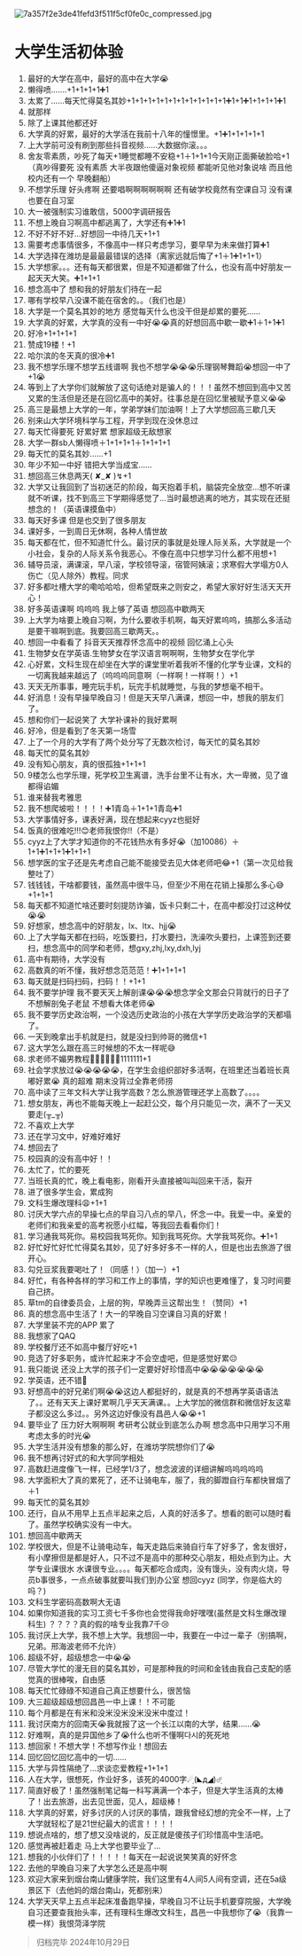 ![7a357f2e3de41fefd3f511f5cf0fe0c_compressed.jpg](https://bu.dusays.com/2024/10/29/6720d09fdb2c1.jpg)
# 大学生活初体验
1. 最好的大学在高中，最好的高中在大学😭
2. 懒得喷.......+1+1+1+1➕1
3. 太累了……每天忙得莫名其妙+1+1+1+1+1+1+1+1+1+1+1+1➕1+1➕1+1+1+1➕1
4. 就那样
5. 除了上课其他都还好
6. 大学真的好累，最好的大学活在我前十八年的憧憬里。+1➕1+1+1+1+1
7. 上大学前可没有刷到那些抖音视频……大数据你滚。。。
8. 舍友零素质，吵死了每天+1睡觉都睡不安稳+1＋1+1+1今天刚正面撕破脸哈+1（真吵得要死 没有素质 大半夜跟他傻逼对象视频 都能听见他对象说啥 而且他校内还有一个 早晚翻船）
9. 不想学乐理 好头疼啊 还要唱啊啊啊啊啊啊 还有破学校竟然有空课自习 没有课也要在自习室
10. 大一被强制实习谁敢信，5000字调研报告
11. 不想上晚自习啊高中都逃离了，大学还有➕1➕1
12. 不好不好不好…好想回一中待几天+1+1
13. 需要考虑事情很多，不像高中一样只考虑学习，要早早为未来做打算➕1
14. 大学选择在潍坊是最最最错误的选择（离家远就后悔了+1＋1➕1+1+1）
15. 大学想家。。。还有每天都很累，但是不知道都做了什么，也没有高中好朋友一起天天大笑。➕1+1+1
16. 想念高中了 想和我的好朋友们待在一起
17. 哪有学校早八没课不能在宿舍的。。（我们也是）
18. 大学是一个莫名其妙的地方 感觉每天什么也没干但是却累的要死……
19. 大学真的好累，大学真的没有一中好😭😭真的好想回高中歇一歇➕1＋1+1➕1
20. 好冷+1+1+1+1
21. 赞成19楼！+1
22. 哈尔滨的冬天真的很冷➕1
23. 我不想学乐理不想学五线谱啊  我也不想学😭😭😭乐理钢琴舞蹈😭想回一中了+1😭
24. 等到上了大学你们就解放了这句话绝对是骗人的！！！虽然不想回到高中又苦又累的生活但是还是在回忆高中的美好。往事总是在回忆里被赋予意义😭😭
25. 高三是最想上大学的一年，学弟学妹们加油啊！上了大学想回高三歇几天
26. 别来山大学环境科学与工程，开学到现在没休息过
27. 每天忙得要死 好累好累 想家超级无敌想家
28. 大学一群sb人懒得喷＋1+1+1+1＋1+1+1+1
29. 每天忙的莫名其妙......+1
30. 年少不知一中好 错把大学当成宝……
31. 想回高三休息两天( ✘_✘ )↯+1
32. 大学又让我回到了当初迷茫的阶段，每天抱着手机，脑袋完全放空…想不听课就不听课，找不到高三下学期得感觉了…当时最想逃离的地方，其实现在还挺想念的！（英语课摸鱼中）
33. 每天好多课 但是也交到了很多朋友
34. 课好多，一到周日无休啊，各种人情世故
35. 每天都在忙，但不知道忙什么。最讨厌的事就是处理人际关系，大学就是一个小社会，复杂的人际关系令我恶心。不像在高中只想学习什么都不用想+1
36. 辅导员滚，满课滚，早八滚，学校领导滚，宿管阿姨滚；求寒假大学塌方0人伤亡（见人除外）教程。同求
37. 好多都吐槽大学的嘞哈哈哈，但希望既来之则安之，希望大家好好生活天天开心！
38. 好多英语课啊 呜呜呜 我上够了英语 想回高中歇两天
39. 上大学为啥要上晚自习啊，为什么要收手机啊，每天好累呜呜，搞那么多活动是要干嘛啊到底。我要回高三歇两天。。
40. 想回一中看看了 抖音天天推荐怀念高中的视频 回忆涌上心头
41. 生物梦女在学英语.生物梦女在学汉语言啊啊啊，生物梦女在学化学
42. 心好累，文科生现在却坐在大学的课堂里听着我听不懂的化学专业课，文科的一切离我越来越远了（呜呜呜同意啊（一样啊！一样啊！）+1
43. 天天无所事事，睡完玩手机，玩完手机就睡觉，与我的梦想毫不相干。
44. 好消息！没有早操早晚自习！但是天天早八满课，想回一中，想我的朋友们了。
45. 想和你们一起说笑了 大学补课补的我好累啊 
46. 好冷，但是看到了冬天第一场雪
47. 上了一个月的大学有了两个处分写了无数次检讨，每天忙的莫名其妙
48. 每天忙的莫名其妙
49. 没有知心朋友，真的很孤独+1+1+1
50. 9楼怎么也学乐理，死学校卫生离谱，洗手台里不让有水，大一卑微，见了谁都得谄媚
51. 谁来替我考雅思
52. 我不想爬坡啦！！！！➕1青岛＋1+1+1青岛➕1
53. 大学事情好多，课表好满，现在想起来cyyz也挺好
54. 饭真的很难吃!!!😊老师我恨你!!（不是）
55. cyyz上了大学才知道你的不花钱热水有多好😭（加10086）＋1+1➕1+1+1➕1+1+1
56. 想学医的宝子还是先考虑自己能不能接受去见大体老师吧😂+1（第一次见给我整吐了）
57. 钱钱钱，干啥都要钱，虽然高中很牛马，但至少不用在花销上操那么多心😅+1+1+1
58. 每天都不知道忙啥还要时刻提防诈骗，饭卡只剩二十，在高中都没打过这种仗😭😭
59. 好想家，想念高中的好朋友，lx、ltx、hjj😭
60. 上了大学每天都在扫码，吃饭要扫，打水要扫，洗澡吹头要扫，上课签到还要扫，想念高中的同学和老师，想gxy,zhj,lxy,dxh,lyj 
61. 高中有期待，大学没有
62. 高数真的听不懂，我好想念范范范！➕1+1+1+1
63. 每天就是扫码扫码，扫码！！+1+1
64. 我不要学护理 我不要天天上解剖课😭😭😭想念学全文那会只背就行的日子了 不想解剖兔子老鼠 不想看大体老师😭
65. 我不要学历史政治啊，一个没选历史政治的小孩在大学学历史政治学的天都塌了。
66. 一天到晚拿出手机就是扫，就是没扫到帅哥的微信+1
67. 这大学怎么跟在高三时候想的不太一样呢😅
68. 求老师不媚男教程🤬🤬🤬🤬🤬➕1111111+1
69. 社会学求放过😭😭😭😭😭，在学生会组织部好多活啊，在班里还当着班长真嘟好累😭
真的超难 期末没背过全靠老师捞
70. 高中读了三年文科大学让我学高数？怎么旅游管理还学上高数了。。。。
71. 想女朋友，再也不能每天晚上一起赶公交，每个月只能见一次，满不了一天又要走(╥_╥)
72. 不喜欢上大学
73. 还在学习文中，好难好难好
74. 想回去了
75. 校园真的没有高中好！！
76. 太忙了，忙的要死
77. 当班长真的忙，晚上看电影，刚看开头直接被叫叫回来干活，裂开
78. 进了很多学生会，累成狗
79. 文科生爆改理科😩+1+1
80. 讨厌大学六点的早操七点的早自习八点的早八，怀念一中。我爱一中。亲爱的老师们和我亲爱的高考祝愿小红幅，等我回去看看你们！
81. 学习通我骂死你。易校园我骂死你。知到我骂死你。大学我骂死你。➕1+1
82. 好忙好忙好忙忙得莫名其妙，见了好多好多不一样的人，但是也出去旅游了很开心。
83. 勾兑豆浆我要喝吐了！（同感！）（加一）+1
84. 好忙，有各种各样的学习和工作上的事情，学的知识也更难懂了，复习时间要自己挤。
85. 草tm的自律委员会，上层的狗，早晚弄亖这帮出生！（赞同）+1
86. 真的想念高中生活了！大一的早晚自习空课自习真的好累！
87. 大学里装不完的APP 累了
88. 我想家了QAQ
89. 学校餐厅还不如高中餐厅好吃+1
90. 竞选了好多职务，或许忙起来才不会空虚吧，但是感觉好累😔
91. 我只能说 还没上大学的孩子们一定要好好珍惜高中😭😭😭😭😭😭😭
92. 学英语，还不错🥲
93. 好想高中的好兄弟们啊😭😭这边人都挺好的，就是真的不想再学英语语法了。。还有天天上课好累啊几乎天天满课。。上大学加的微信群和微信好友这辈子都没这么多过。。另外这边好像没有昌邑人😭😭+1
94. 要毕业了 压力好大啊啊啊 考研考公就业到底怎么办啊 想念高中只用学习不用考虑太多的时光😭
95. 大学生活并没有想象的那么好，在潍坊学院想你们了😭
96. 我不想再讨好式的和大学同学相处
97. 高数赶进度像飞一样，已经学1/3了，想念波波的详细讲解呜呜呜呜呜
98. 大学面积大了真的累死了，还不让骑电车，服了，我的脚蹬自行车都快冒烟了＋1
99. 每天忙的莫名其妙
100. 还行，自从不用早上五点半起来之后，人真的好活多了。想看的剧可以随时看了。虽然学校确实没有一中大。
101. 想回高中歇两天
102. 学校很大，但是不让骑电动车，每天走路后来骑自行车了好多了，舍友很好，有小摩擦但是都是好人，只不过不是高中的那种交心朋友，相处点到为止。大学专业课很水 水课很专业。。。。每天都吃合成肉，没有馒头，没有肉火烧，导员b事很多，一点点破事就要叫我们到办公室
想回cyyz
(同学，你是临大的吗？)
103. 文科生学密码高数啊大无语
104. 如果你知道我的实习工资七千多你也会觉得我命好嘿嘿(虽然是文科生爆改理科生)
？？？？真的假的啥专业我靠7千😢
105. 我讨厌上大学，我不想上大学。我想回一中，我要在一中过一辈子（别搞啊，兄弟。邢海波老师不允许）
106. 超级不好，超级想念一中😭😭
107. 尽管大学忙的漫无目的莫名其妙，可是那种我的时间和金钱由我自己支配的感觉真的很棒唉，自由感
108. 每天忙忙碌碌不知道自己真正想要什么，很苦恼
109. 大三超级超级想回昌邑一中上课！！不可能
110. 每个月都是在有米和没米没米没米没米中度过！
111. 我讨厌南方的回南天😭我就报了这一个长江以南的大学，结果……😭
112. 好难啊，真的是异国他乡了😭什么也听不懂啊다시的死死地
113. 想回家！不想大学！不想写作业！想回去
114. 回忆回忆回忆高中的一切......
115. 大学与异性隔绝了...求谈恋爱教程+1+1+1
116. 人在大学，很想死，作业好多，该死的4000字☄ฺ(◣д◢)☄ฺ
117. 简直好极了！虽然强制笔记每一科写满满一个本子，但是大学生活真的太棒了！出去旅游，出去见世面，见人，超级棒！
118. 大学真的好累，好多讨厌的人讨厌的事情，跟我曾经幻想的完全不一样，上了大学就轻松了是21世纪最大的谎言！！！！
119. 想说点啥的，想了想又没啥说的，反正就是傻孩子们珍惜高中生活吧。
120. 感觉再被赶着走 马上大学也要毕业了…
121. 想我的小伙伴们了！！！！！每天在一起说说笑笑真的好怀念
122. 去他的早晚自习来了大学怎么还是高中啊
123. 欢迎大家来到烟台南山健康学院，我们这里有4人间5人间有空调，还在5a级景区下（去他妈的烟台南山，死都别来）
124. 大学天天早上五点半起床准备跑早操，早晚自习不让玩手机要穿院服，大学晚自习还要查我抬头率，还有理科生爆改文科生，昌邑一中我想你了😭（我靠一模一样）我恨菏泽学院

>归档完毕 2024年10月29日